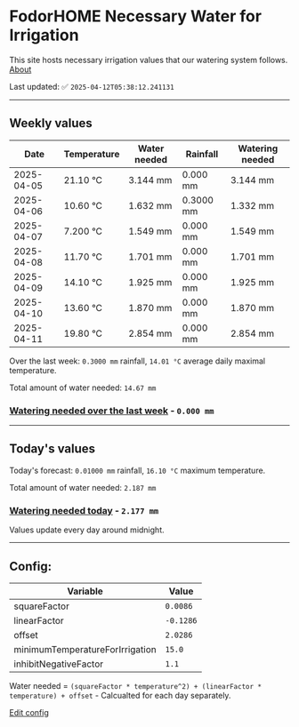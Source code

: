 # FodorHOME Necessary Water for Irrigation

This site hosts necessary irrigation values that our watering system follows. [About](https://github.com/redyau/irrigation)

Last updated: ✅ `2025-04-12T05:38:12.241131`

---

## Weekly values

| Date | Temperature | Water needed | Rainfall | Watering needed |
|-----|-----|-----|-----|-----|
| 2025-04-05 | 21.10 °C | 3.144 mm | 0.000 mm | 3.144 mm |
| 2025-04-06 | 10.60 °C | 1.632 mm | 0.3000 mm | 1.332 mm |
| 2025-04-07 | 7.200 °C | 1.549 mm | 0.000 mm | 1.549 mm |
| 2025-04-08 | 11.70 °C | 1.701 mm | 0.000 mm | 1.701 mm |
| 2025-04-09 | 14.10 °C | 1.925 mm | 0.000 mm | 1.925 mm |
| 2025-04-10 | 13.60 °C | 1.870 mm | 0.000 mm | 1.870 mm |
| 2025-04-11 | 19.80 °C | 2.854 mm | 0.000 mm | 2.854 mm |


Over the last week: `0.3000 mm` rainfall, `14.01 °C` average daily maximal temperature.

Total amount of water needed: `14.67 mm`

### [Watering needed over the last week](lastweek.txt) - `0.000 mm`

---

## Today's values

Today's forecast: `0.01000 mm` rainfall, `16.10 °C` maximum temperature.

Total amount of water needed: `2.187 mm`

### [Watering needed today](today.txt) - `2.177 mm`

Values update every day around midnight.

---

## Config:

| Variable | Value |
|-----|-----|
| squareFactor | `0.0086` |
| linearFactor | `-0.1286` |
| offset | `2.0286` |
| minimumTemperatureForIrrigation | `15.0` |
| inhibitNegativeFactor | `1.1` |

Water needed = `(squareFactor * temperature^2) + (linearFactor * temperature) + offset` - Calcualted for each day separately.

[Edit config](https://github.com/RedyAu/irrigation/edit/main/config.json)
